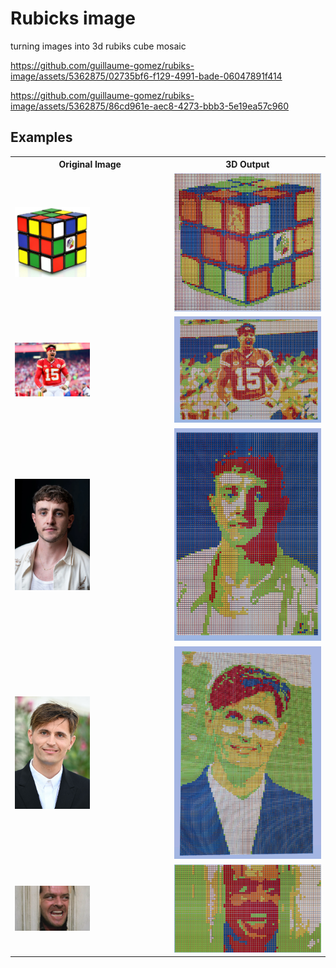 # Rubicks image

turning images into 3d rubiks cube mosaic



https://github.com/guillaume-gomez/rubiks-image/assets/5362875/02735bf6-f129-4991-bade-06047891f414



https://github.com/guillaume-gomez/rubiks-image/assets/5362875/86cd961e-aec8-4273-bbb3-5e19ea57c960



## Examples

<table>
    <tr>
        <th>Original Image</th>
        <th>3D Output</th
    </tr>
    <tr>
        <td>
            <img src="/examples/rubiks-cube.jpg" width="50%"/>
        </td>
        <td>
            <img src="/examples/rubick-cube-3d.png"/>
        </td>
    </tr>
    <tr>
        <td>
            <img src="/examples/mahomes.jpg" width="50%"/>
        </td>
        <td>
            <img src="/examples/mahomes-3d.png"/>
        </td>
    </tr>
    <tr>
        <td>
            <img src="/examples/paul-Mescal.webp" width="50%"/>
        </td>
        <td>
            <img src="/examples/paul-mescal-3d.png"/>
        </td>
    </tr>
    <tr>
        <td>
            <img src="/examples/raphael-quenard.jpeg" width="50%"/>
        </td>
        <td>
            <img src="/examples/raphael-quenard-3d.png"/>
        </td>
    </tr>
        <tr>
        <td>
            <img src="/examples/shining.webp" width="50%"/>
        </td>
        <td>
            <img src="/examples/shining-3d.png"/>
        </td>
    </tr>

    
</table>
